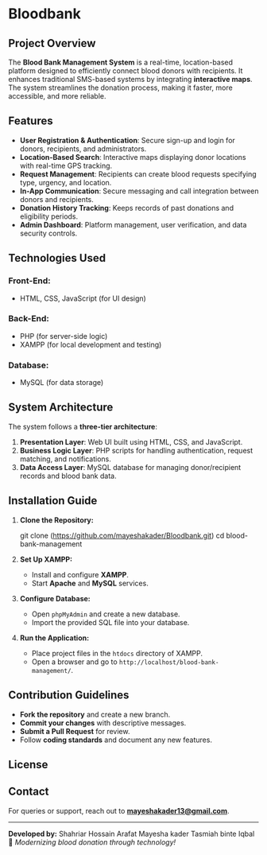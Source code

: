 # Bloodbank


## Project Overview
The **Blood Bank Management System** is a real-time, location-based platform designed to efficiently connect blood donors with recipients. It enhances traditional SMS-based systems by integrating **interactive maps**. The system streamlines the donation process, making it faster, more accessible, and more reliable.

## Features
- **User Registration & Authentication**: Secure sign-up and login for donors, recipients, and administrators.
- **Location-Based Search**: Interactive maps displaying donor locations with real-time GPS tracking.
- **Request Management**: Recipients can create blood requests specifying type, urgency, and location.
- **In-App Communication**: Secure messaging and call integration between donors and recipients.
- **Donation History Tracking**: Keeps records of past donations and eligibility periods.
- **Admin Dashboard**: Platform management, user verification, and data security controls.

## Technologies Used
### Front-End:
- HTML, CSS, JavaScript (for UI design)

### Back-End:
- PHP (for server-side logic)
- XAMPP (for local development and testing)

### Database:
- MySQL (for data storage)



## System Architecture
The system follows a **three-tier architecture**:
1. **Presentation Layer**: Web UI built using HTML, CSS, and JavaScript.
2. **Business Logic Layer**: PHP scripts for handling authentication, request matching, and notifications.
3. **Data Access Layer**: MySQL database for managing donor/recipient records and blood bank data.

## Installation Guide
1. **Clone the Repository:**
   
   git clone (https://github.com/mayeshakader/Bloodbank.git)
   cd blood-bank-management
   
2. **Set Up XAMPP:**
   - Install and configure **XAMPP**.
   - Start **Apache** and **MySQL** services.
3. **Configure Database:**
   - Open `phpMyAdmin` and create a new database.
   - Import the provided SQL file into your database.
4. **Run the Application:**
   - Place project files in the `htdocs` directory of XAMPP.
   - Open a browser and go to `http://localhost/blood-bank-management/`.

## Contribution Guidelines
- **Fork the repository** and create a new branch.
- **Commit your changes** with descriptive messages.
- **Submit a Pull Request** for review.
- Follow **coding standards** and document any new features.

## License


## Contact
For queries or support, reach out to **mayeshakader13@gmail.com**.

---
**Developed by:** Shahriar Hossain Arafat
                  Mayesha kader
                  Tasmiah binte Iqbal
🚀 *Modernizing blood donation through technology!*

